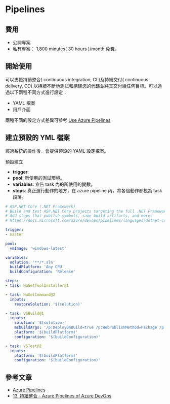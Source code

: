 # Pipelines

## 費用

* 公開專案
* 私有專案： 1,800 minutes( 30 hours )/month 免費。

## 開始使用  

可以支援持續整合( continuous integration, CI )及持續交付( continuous delivery, CD) 以持續不斷地測試和構建您的代碼並將其交付給任何目標。可以透過以下兩種不同方式進行設定：

* YAML 檔案
* 用戶介面

兩種不同的設定方式差異可參考 [Use Azure Pipelines][MSDN:UseAzurePipelines]


## 建立預設的 YML 檔案
經過系統的操作後，會提供預設的 YAML 設定檔案。

預設建立 
* **trigger**:
* **pool**: 所使用的測試環境。
* **variables**: 宣告 task 內的所使用的變數。
* **steps**: 真正進行動作的地方，在 azure pipeline 內，將各個動作都視為 task 段落。

```yml
# ASP.NET Core (.NET Framework)
# Build and test ASP.NET Core projects targeting the full .NET Framework.
# Add steps that publish symbols, save build artifacts, and more:
# https://docs.microsoft.com/azure/devops/pipelines/languages/dotnet-core

trigger:
- master

pool:
  vmImage: 'windows-latest'

variables:
  solution: '**/*.sln'
  buildPlatform: 'Any CPU'
  buildConfiguration: 'Release'

steps:
- task: NuGetToolInstaller@1

- task: NuGetCommand@2
  inputs:
    restoreSolution: '$(solution)'

- task: VSBuild@1
  inputs:
    solution: '$(solution)'
    msbuildArgs: '/p:DeployOnBuild=true /p:WebPublishMethod=Package /p:PackageAsSingleFile=true /p:SkipInvalidConfigurations=true /p:DesktopBuildPackageLocation="$(build.artifactStagingDirectory)\WebApp.zip" /p:DeployIisAppPath="Default Web Site"'
    platform: '$(buildPlatform)'
    configuration: '$(buildConfiguration)'

- task: VSTest@2
  inputs:
    platform: '$(buildPlatform)'
    configuration: '$(buildConfiguration)'

```

## 參考文章

* [Azure Pipelines][MSDN:Pipeline]
* [13. 持續整合 - Azure Pipelines of Azure DevOps][Ref001]

[MSDN:Pipeline]:https://docs.microsoft.com/en-us/azure/devops/pipelines/?view=azure-devops
[MSDN:UseAzurePipelines]:https://docs.microsoft.com/zh-tw/azure/devops/pipelines/get-started/pipelines-get-started?view=azure-devops
[Ref001]:https://ithelp.ithome.com.tw/articles/10206169
